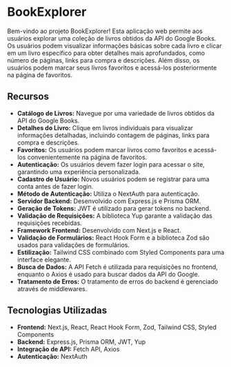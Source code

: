 # BookExplorer

Bem-vindo ao projeto BookExplorer! Esta aplicação web permite aos usuários explorar uma coleção de livros obtidos da API do Google Books.
Os usuários podem visualizar informações básicas sobre cada livro e clicar em um livro específico para obter detalhes mais aprofundados, como número de páginas, 
links para compra e descrições. Além disso, os usuários podem marcar seus livros favoritos e acessá-los posteriormente na página de favoritos.

## Recursos

- **Catálogo de Livros:** Navegue por uma variedade de livros obtidos da API do Google Books.
- **Detalhes do Livro:** Clique em livros individuais para visualizar informações detalhadas, incluindo contagem de páginas, links para compra e descrições.
- **Favoritos:** Os usuários podem marcar livros como favoritos e acessá-los convenientemente na página de favoritos.
- **Autenticação:** Os usuários devem fazer login para acessar o site, garantindo uma experiência personalizada.
- **Cadastro de Usuário:** Novos usuários podem se registrar para uma conta antes de fazer login.
- **Método de Autenticação:** Utiliza o NextAuth para autenticação.
- **Servidor Backend:** Desenvolvido com Express.js e Prisma ORM.
- **Geração de Tokens:** JWT é utilizado para gerar tokens no backend.
- **Validação de Requisições:** A biblioteca Yup garante a validação das requisições recebidas.
- **Framework Frontend:** Desenvolvido com Next.js e React.
- **Validação de Formulários:** React Hook Form e a biblioteca Zod são usados para validações de formulários.
- **Estilização:** Tailwind CSS combinado com Styled Components para uma interface elegante.
- **Busca de Dados:** A API Fetch é utilizada para requisições no frontend, enquanto o Axios é usado para buscar dados da API do Google.
- **Tratamento de Erros:** O tratamento de erros do backend é gerenciado através de middlewares.

## Tecnologias Utilizadas

- **Frontend:** Next.js, React, React Hook Form, Zod, Tailwind CSS, Styled Components
- **Backend:** Express.js, Prisma ORM, JWT, Yup
- **Integração de API:** Fetch API, Axios
- **Autenticação:** NextAuth
